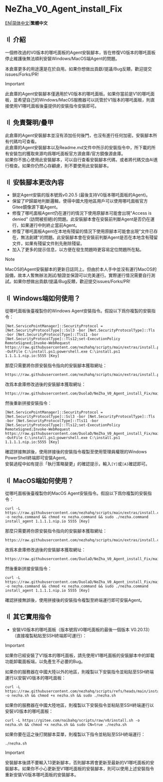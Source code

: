 # NeZha_V0_Agent_install_Fix

[EN](Readme.md)|[简体中文](Readme.Chinese_Simplified.md)|**繁體中文**  

## 〢 介紹
一個修改過的V0版本的哪吒面板的Agent安裝腳本，皆在修復V0版本的哪吒面板停止維護後無法順利安裝Windows/MacOS端Agent的問題。

本倉庫更多的用途還是在於自用。如果你想做出貢獻/提議/Bug反饋，歡迎提交issues/Forks/PR!  

> [!IMPORTANT]
> 此倉庫的Agent安裝腳本僅適用於V0版本的哪吒面板。如果你當前是V1的哪吒面板，並希望自己的Windows/MacOS服務器可以託管於V1版本的哪吒面板，則直接使用V1哪吒面板後臺提供的安裝指令安裝即可。

## 〢 免責聲明/疊甲
此倉庫的Agent安裝腳本並沒有添加任何後門，也沒有進行任何加密。安裝腳本所有代碼均可查看。  
此倉庫的Agent安裝腳本以及Readme.md文件中所示的安裝指令中，所下載的所有安裝包的獲取來源均爲哪吒面板官方源倉庫/官方鏡像源倉庫。  
如果你不放心使用此安裝腳本，可以自行查看安裝腳本代碼，或者將代碼交由AI進行檢查。如果你仍然心存顧慮，則不要使用此安裝腳本。  

## 〢 安裝腳本更改內容
- 鎖定Agent安裝的版本號爲v0.20.5 (最後支持V0版本哪吒面板的Agent)。  
- 保留了IP歸屬地判斷邏輯，使得中國大陸地區用戶可以使用哪吒面板官方Gitee鏡像源下載Agent。  
- 修復了哪吒面板Agent仍在運行的情況下使用原腳本可能會出現"Access is denied" (訪問被拒絕)的問題。此安裝腳本會在安裝前判斷Agent是否仍在運行，如果運行中則終止當前Agent。  
- 修復了哪吒面板Agent在本地有殘留的情況下使用原腳本可能會出現"文件已存在，無法創建"的問題。此安裝腳本會在安裝前判斷Agent是否在本地含有殘留文件，如果有殘留文件則先刪除殘留。  
- 加入了更多的提示信息，以方便在發生問題時更容易定位問題所在點。  

> [!NOTE]
> MacOS的Agent安裝腳本的更新日誌同上。但由於本人手中並沒有運行MacOS的設備，故本人暫無辦法測試/驗證並保證可以完美運行。實際運行情況需要自行測試。如果你想做出貢獻/提議/Bug反饋，歡迎提交issues/Forks/PR!    

## 〢 Windows端如何使用？

從哪吒面板後臺複製你的Windows Agent安裝指令。假設以下爲你複製的安裝指令：
```
[Net.ServicePointManager]::SecurityProtocol = [Net.SecurityProtocolType]::Ssl3 -bor [Net.SecurityProtocolType]::Tls -bor [Net.SecurityProtocolType]::Tls11 -bor [Net.SecurityProtocolType]::Tls12;set-ExecutionPolicy RemoteSigned;Invoke-WebRequest https://raw.githubusercontent.com/nezhahq/scripts/main/extras/install.ps1 -OutFile C:\install.ps1;powershell.exe C:\install.ps1 1.1.1.1.nip.io:5555 [Key]
```

那麼只需要將你原安裝指令指向的安裝腳本獲取網址：
```
https://raw.githubusercontent.com/nezhahq/scripts/main/extras/install.ps1
```

改爲本倉庫修改過後的安裝腳本獲取網址：
```
https://raw.githubusercontent.com/DuolaD/NeZha_V0_Agent_install_Fix/main/install.ps1
```

然後重新拼接安裝指令：
```
[Net.ServicePointManager]::SecurityProtocol = [Net.SecurityProtocolType]::Ssl3 -bor [Net.SecurityProtocolType]::Tls -bor [Net.SecurityProtocolType]::Tls11 -bor [Net.SecurityProtocolType]::Tls12;set-ExecutionPolicy RemoteSigned;Invoke-WebRequest https://raw.githubusercontent.com/DuolaD/NeZha_V0_Agent_install_Fix/main/install.ps1 -OutFile C:\install.ps1;powershell.exe C:\install.ps1 1.1.1.1.nip.io:5555 [Key]
```

確認拼接無誤後，使用拼接後的安裝指令複製至使用管理員權限的Windows PowerShell終端即可安裝Agent。  
安裝過程中如有提示「執行策略變更」的確認提示，輸入`[Y]`或`[A]`確認即可。  

## 〢 MacOS端如何使用？

從哪吒面板後臺複製你的MacOS Agent安裝指令。假設以下爲你複製的安裝指令：
```
curl -L https://raw.githubusercontent.com/nezhahq/scripts/main/extras/install.command -o nezha.command && chmod +x nezha.command && sudo ./nezha.command install_agent 1.1.1.1.nip.io 5555 [Key]
```

那麼只需要將你原安裝指令指向的安裝腳本獲取網址：
```
https://raw.githubusercontent.com/nezhahq/scripts/main/extras/install.command
```

改爲本倉庫修改過後的安裝腳本獲取網址：
```
https://raw.githubusercontent.com/DuolaD/NeZha_V0_Agent_install_Fix/main/install.command
```

然後重新拼接安裝指令：
```
curl -L https://raw.githubusercontent.com/DuolaD/NeZha_V0_Agent_install_Fix/main/install.command -o nezha.command && chmod +x nezha.command && sudo ./nezha.command install_agent 1.1.1.1.nip.io 5555 [Key]
```

確認拼接無誤後，使用拼接後的安裝指令複製至終端運行即可安裝Agent。  

## 〢 其它實用指令
- 安裝V0版本的哪吒面板（版本號爲V0哪吒面板的最後一個版本 V0.20.13）（直接複製粘貼至SSH終端即可運行）：

> [!IMPORTANT]
> 如果你已經安裝了V1版本的哪吒面板，請先使用V1哪吒面板的安裝腳本中的卸載功能卸載面板端，以免產生不必要的Bug。

如果你的服務器在中國大陸以外的地區，則複製以下安裝指令並粘貼至SSH終端運行以安裝V0版本的哪吒面板：

```
curl -L https://raw.githubusercontent.com/nezhahq/scripts/refs/heads/main/install.sh -o nezha.sh && chmod +x nezha.sh && sudo ./nezha.sh
```

如果你的服務器在中國大陸地區，則複製以下安裝指令並粘貼至SSH終端運行以安裝V0版本的哪吒面板：

```
curl -L https://gitee.com/naibahq/scripts/raw/v0/install.sh -o nezha.sh && chmod +x nezha.sh && sudo CN=true ./nezha.sh
```

如果你要在這之後打開腳本菜單，則複製以下指令並粘貼至SSH終端運行：

```
./nezha.sh
```

> [!IMPORTANT]
> 安裝腳本後請不要輸入13更新腳本，否則腳本將會更新至最新的V1哪吒面板的安裝腳本。如果你不小心更新至V1哪吒面板的安裝腳本，則可以使用上述安裝指令重新安裝V0版本哪吒面板的安裝腳本。
